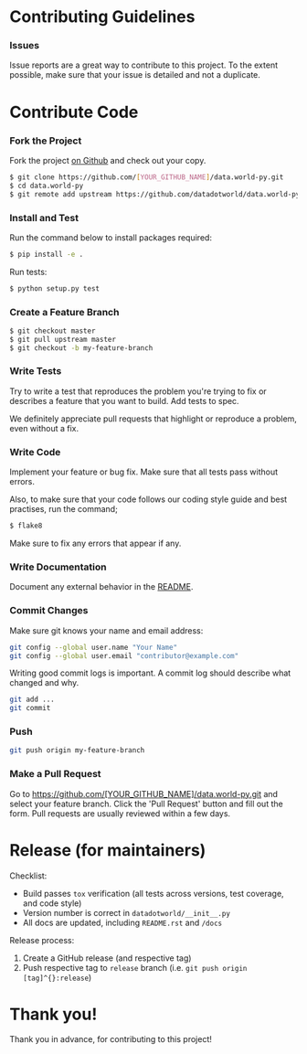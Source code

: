 # Contributing Guidelines

### Issues

Issue reports are a great way to contribute to this project.
To the extent possible, make sure that your issue is detailed and not a duplicate.

# Contribute Code

### Fork the Project

Fork the project [on Github](https://github.com/datadotworld/data.world-py) and check out your copy.

```sh
$ git clone https://github.com/[YOUR_GITHUB_NAME]/data.world-py.git
$ cd data.world-py
$ git remote add upstream https://github.com/datadotworld/data.world-py.git
```

### Install and Test

Run the command below to install packages required:

```sh
$ pip install -e .
```

Run tests:

```sh
$ python setup.py test
```

### Create a Feature Branch

```sh
$ git checkout master
$ git pull upstream master
$ git checkout -b my-feature-branch
```

### Write Tests

Try to write a test that reproduces the problem you're trying to fix or describes a feature that you want to build. Add tests to spec.

We definitely appreciate pull requests that highlight or reproduce a problem, even without a fix.

### Write Code

Implement your feature or bug fix. Make sure that all tests pass without errors.

Also, to make sure that your code follows our coding style guide and best practises, run the command;

```sh
$ flake8
```

Make sure to fix any errors that appear if any.

### Write Documentation

Document any external behavior in the [README](https://github.com/datadotworld/data.world-py/blob/master/README.rst).

### Commit Changes

Make sure git knows your name and email address:

```sh
git config --global user.name "Your Name"
git config --global user.email "contributor@example.com"
```

Writing good commit logs is important. A commit log should describe what changed and why.

```sh
git add ...
git commit
```

### Push

```sh
git push origin my-feature-branch
```

### Make a Pull Request

Go to https://github.com/[YOUR_GITHUB_NAME]/data.world-py.git and select your feature branch. Click the 'Pull Request' button and fill out the form. Pull requests are usually reviewed within a few days.

# Release (for maintainers)

Checklist:

- Build passes `tox` verification (all tests across versions, test coverage, and code style)
- Version number is correct in `datadotworld/__init__.py`
- All docs are updated, including `README.rst` and `/docs`

Release process:

1. Create a GitHub release (and respective tag)
2. Push respective tag to `release` branch (i.e. `git push origin [tag]^{}:release`)

# Thank you!

Thank you in advance, for contributing to this project!
